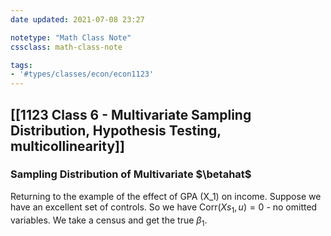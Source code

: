 ```yaml
---
date updated: 2021-07-08 23:27

notetype: "Math Class Note"
cssclass: math-class-note

tags: 
- '#types/classes/econ/econ1123'
---
```


## [[1123 Class 6 - Multivariate Sampling Distribution, Hypothesis Testing, multicollinearity]]


### Sampling Distribution of Multivariate $\betahat$

Returning to the example of the effect of GPA (X_1) on income. Suppose we have an excellent set of controls. So we have Corr$(Xs_1, u) = 0$ - no omitted variables. We take a census and get the true $\beta_1$.  